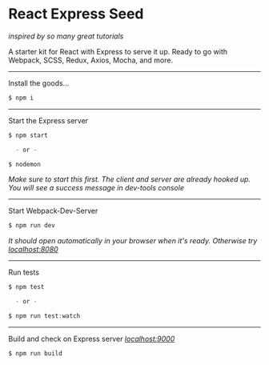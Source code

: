 React Express Seed
==================
*inspired by so many great tutorials*


A starter kit for React with Express to serve it up.
Ready to go with Webpack, SCSS, Redux, Axios, Mocha, and more.

________

Install the goods...
```js
$ npm i
```

________

Start the Express server
```js
$ npm start 

  - or -

$ nodemon
```
*Make sure to start this first. The client and server are already hooked up.*
*You will see a success message in dev-tools console*

________

Start Webpack-Dev-Server 

```js
$ npm run dev 
```
*It should open automatically in your browser when it's ready. Otherwise try [localhost:8080](http://localhost:8080/)*


________

Run tests
```js
$ npm test

  - or -

$ npm run test:watch
```

________

Build and check on Express server *[localhost:9000](http://localhost:9000/)*
```js
$ npm run build
```